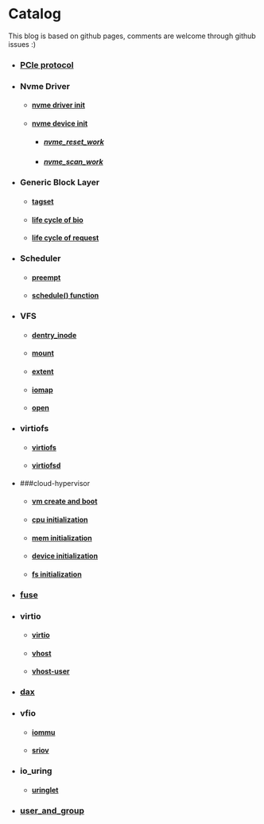 # Catalog

This blog is based on github pages, comments are welcome through github issues :)

* ### [PCIe protocol](./kernel/pcie/pcie.md)
* ### Nvme Driver
    * #### [nvme driver init](./kernel/nvme/driver_init.md)
    * #### [nvme device init](./kernel/nvme/nvme_probe.md)
        * ##### [nvme_reset_work](./kernel/nvme/nvme_reset_work.md)
        * ##### [nvme_scan_work](./kernel/nvme/nvme_scan_work)
* ### Generic Block Layer
    * #### [tagset](./kernel/block/tagset.md)
    * #### [life cycle of bio](./kernel/block/bio.md)
    * #### [life cycle of request](./kernel/block/request.md)
* ### Scheduler
    * #### [preempt](./kernel/scheduler/preempt.md)
    * #### [schedule() function](./kernel/scheduler/schedule.md)
* ### VFS
    * #### [dentry_inode](./kernel/vfs/dentry_inode.md)
    * #### [mount](./kernel/vfs/mount.md)
    * #### [extent](./kernel/vfs/extent.md)
    * #### [iomap](./kernel/vfs/iomap.md)
    * #### [open](./kernel/vfs/open.md)
* ### virtiofs
    * #### [virtiofs](./kernel/virtiofs/virtiofs.md)
    * #### [virtiofsd](./kernel/virtiofs/virtiofsd.md)
* ###cloud-hypervisor 
    * #### [vm create and boot](./kernel/cloud-hypervisor/vm_create_boot.md)
    * #### [cpu initialization](./kernel/cloud-hypervisor/cpu.md)
    * #### [mem initialization](./kernel/cloud-hypervisor/mem.md)
    * #### [device initialization](./kernel/cloud-hypervisor/device.md)
    * #### [fs initialization](./kernel/cloud-hypervisor/fs.md)
* ### [fuse](./kernel/FUSE/fuse.md)
* ### virtio
    * #### [virtio](./kernel/virtio/virtio.md)
    * #### [vhost](./kernel/virtio/vhost.md)
    * #### [vhost-user](./kernel/virtio/vhost-user.md)
* ### [dax](./kernel/dax/dax.md)
* ### vfio
    * #### [iommu](./kernel/vfio/iommu.md)
    * #### [sriov](./kernel/vfio/sriov.md)
* ### io_uring
    * #### [uringlet](./kernel/io_uring/uringlet/uringlet.md)
* ### [user_and_group](./kernel/user_group.md)
